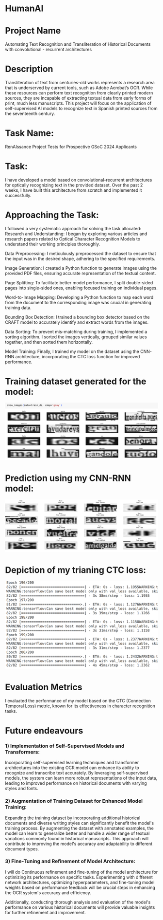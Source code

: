 # HumanAI

# Project Name
Automating Text Recognition and Transliteration of Historical Documents with convolutional - recurrent architectures

# Description
Transliteration of text from centuries-old works represents a research area that is underserved by current tools, such as Adobe Acrobat’s OCR. While these resources can perform text recognition from clearly printed modern sources, they are incapable of extracting textual data from early forms of print, much less manuscripts. This project will focus on the application of self-supervised AI models to recognize text in Spanish printed sources from the seventeenth century.

# Task Name:
RenAIssance Project Tests for Prospective GSoC 2024 Applicants

# Task: 
I have developed a model based on convolutional-recurrent architectures for optically recognizing text in the provided dataset. Over the past 2 weeks, I have built this architecture from scratch and implemented it successfully.

# Approaching the Task:
I followed a very systematic approach for solving the task allocated:
Research and Understanding: I began by exploring various articles and research papers related to Optical Character Recognition Models to understand their working principles thoroughly.

Data Preprocessing: I meticulously preprocessed the dataset to ensure that the input was in the desired shape, adhering to the specified requirements.

Image Generation: I created a Python function to generate images using the provided PDF files, ensuring accurate representation of the textual content.

Page Splitting: To facilitate better model performance, I split double-sided pages into single-sided ones, enabling focused training on individual pages.

Word-to-Image Mapping: Developing a Python function to map each word from the document to the corresponding image was crucial in generating training data.

Bounding Box Detection: I trained a bounding box detector based on the CRAFT model to accurately identify and extract words from the images.

Data Sorting: To prevent mis-matching during training, I implemented a sorting algorithm. I sorted the images vertically, grouped similar values together, and then sorted them horizontally.

Model Training: Finally, I trained my model on the dataset using the CNN-RNN architecture, incorporating the CTC loss function for improved performance.

# Training dataset generated for the model:
![Training data](https://github.com/Shashankss1205/HumanAI/blob/main/Image_Folder/train.png)

# Prediction using my CNN-RNN model:
![Predictions](https://github.com/Shashankss1205/HumanAI/blob/main/Image_Folder/pred.png)

# Depiction of my trianing CTC loss:
![CTC Loss](https://github.com/Shashankss1205/HumanAI/blob/main/Image_Folder/loss.png)

# Evaluation Metrics
I evaluated the performance of my model based on the CTC (Connection Temporal Loss) metric, known for its effectiveness in character recognition tasks.

# Future endeavours
### 1) Implementation of Self-Supervised Models and Transformers: 
Incorporating self-supervised learning techniques and transformer architectures into the existing OCR model can enhance its ability to recognize and transcribe text accurately. By leveraging self-supervised models, the system can learn more robust representations of the input data, leading to improved performance on historical documents with varying styles and fonts.

### 2) Augmentation of Training Dataset for Enhanced Model Training: 
Expanding the training dataset by incorporating additional historical documents and diverse writing styles can significantly benefit the model's training process. By augmenting the dataset with annotated examples, the model can learn to generalize better and handle a wider range of textual variations commonly found in historical manuscripts. This approach will contribute to improving the model's accuracy and adaptability to different document types.

### 3) Fine-Tuning and Refinement of Model Architecture: 
I will do Continuous refinement and fine-tuning of the model architecture for optimizing its performance on specific tasks. Experimenting with different network architectures, optimizing hyperparameters, and fine-tuning model weights based on performance feedback will be crucial steps in enhancing the OCR system's accuracy and efficiency. 

Additionally, conducting thorough analysis and evaluation of the model's performance on various historical documents will provide valuable insights for further refinement and improvement.